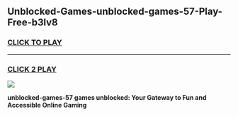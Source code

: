 
## Unblocked-Games-unblocked-games-57-Play-Free-b3lv8
<h3>
<a href="https://premium76.site?title=unblocked-games-57&ref=12A">CLICK TO PLAY</a></h3>
<hr>

<h3>
<a href="https://premium76.site?title=unblocked-games-57&ref=12A">CLICK 2 PLAY</a>
  
</h3>

<a href="https://premium76.site?title=unblocked-games-57&ref=12A"><img src="https://clearcache.store/games.png"></a>


**unblocked-games-57 games unblocked: Your Gateway to Fun and Accessible Online Gaming**

